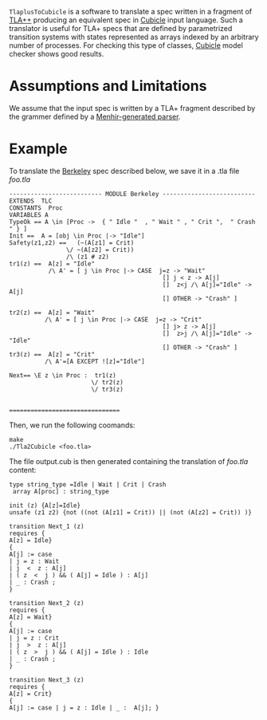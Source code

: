 

``` TlaplusToCubicle ``` is a software to translate a spec written in a fragment of [TLA++](https://lamport.azurewebsites.net/tla/tla.html)  producing an 
equivalent spec  in [Cubicle](http://cubicle.lri.fr/) input language. Such a translator is useful for TLA+ specs that are defined by parametrized transition systems with states represented as arrays indexed by an arbitrary number of processes. For checking this type of classes, [Cubicle](http://cubicle.lri.fr/) model checker shows good results.          


# Assumptions and Limitations
We assume that the input spec is written by a TLA+ fragment described by the grammer defined by a [Menhir-generated parser](https://github.com/gkrait/TlaplusToCubicle/blob/master/Ast_builder/parser.mly).    

# Example
To translate the  [Berkeley](https://github.com/gkrait/TlaplusToCubicle/blob/master/Examples/Berkeley/input.in) spec described below, 
we save it in a .tla file  _foo.tla_



```
-------------------------- MODULE Berkeley --------------------------
EXTENDS  TLC
CONSTANTS  Proc
VARIABLES A 
TypeOk == A \in [Proc ->  { " Idle "  , " Wait " , " Crit ",  " Crash " } ] 
Init ==  A = [obj \in Proc |-> "Idle"] 
Safety(z1,z2) ==   (~(A[z1] = Crit) 
                \/ ~(A[z2] = Crit))
                /\ (z1 # z2) 
tr1(z) ==  A[z] = "Idle"
           /\ A' = [ j \in Proc |-> CASE  j=z -> "Wait"
                                           [] j < z -> A[j] 
                                           []  z<j /\ A[j]="Idle" ->  A[j]
                                           [] OTHER -> "Crash" ] 

tr2(z) ==  A[z] = "Wait"
          /\ A' = [ j \in Proc |-> CASE  j=z -> "Crit"
                                           [] j> z -> A[j] 
                                           []  z>j /\ A[j]="Idle" -> "Idle"
                                           [] OTHER -> "Crash" ]                              
tr3(z) ==  A[z] = "Crit"
          /\ A'=[A EXCEPT ![z]="Idle"]

Next== \E z \in Proc :  tr1(z)
                       \/ tr2(z)
                       \/ tr3(z)  

     
===============================
```
Then, we run the following coomands:  

```
make
./Tla2Cubicle <foo.tla>
```
The file output.cub is then generated containing the translation of _foo.tla_ content:
```
type string_type =Idle | Wait | Crit | Crash
 array A[proc] : string_type 

init (z) {A[z]=Idle} 
unsafe (z1 z2) {not ((not (A[z1] = Crit)) || (not (A[z2] = Crit)) )} 

transition Next_1 (z) 
requires {
A[z] = Idle}
{
A[j] := case 
| j = z : Wait 
| j  <  z : A[j] 
| ( z  <  j ) && ( A[j] = Idle ) : A[j] 
| _ : Crash ; 
}

transition Next_2 (z) 
requires {
A[z] = Wait}
{
A[j] := case 
| j = z : Crit 
| j  >  z : A[j] 
| ( z  >  j ) && ( A[j] = Idle ) : Idle 
| _ : Crash ; 
}

transition Next_3 (z) 
requires {
A[z] = Crit}
{
A[j] := case | j = z : Idle | _ :  A[j]; }

```
